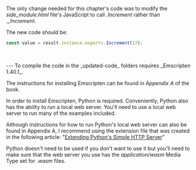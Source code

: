 The only change needed for this chapter's code was to modify the _side_module.html_ file's JavaScript to call _.Increment_ rather than _.\_Increment_.

The new code should be:

```javascript
const value = result.instance.exports.Increment(17);
```

<p>&nbsp;</p>
---
To compile the code in the _updated-code_ folders requires _Emscripten 1.40.1_.

The instructions for installing Emscripten can be found in _Appendix A_ of the book.


In order to install Emscripten, Python is required. Conveniently, Python also has the ability to run a local web server. You'll need to use a local web server to run many of the examples included. 

Although instructions for how to run Python's local web server can also be found in Appendix A, I recommend using the extension file that was created in the following article: "[Extending Python's Simple HTTP Server](https://cggallant.blogspot.com/2020/07/extending-pythons-simple-http-server.html)"


Python doesn't need to be used if you don't want to use it but you'll need to make sure that the web server you use has the *application/wasm* Media Type set for *.wasm* files.
